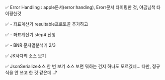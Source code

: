 ✅ Error Handling : apple문서(error handing), Erorr문서 타이핑한 것, 야곰님책 타이핑한것 

✅ - 좌표계산기 resultable프로토콜 추가하고 

✅ - 좌표계산기 step4 진행

✅ - BNR 문자열분석기 2/3

✅ JK사다리 소스 보기

✅ JsonSerialize소스 한 번 보기 소스 보면 뭐하는 건지 하나도 모르겠네... 다만, 정규식을 안  쓰고 한 것 같은데...?
